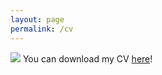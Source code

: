 ```yaml
---
layout: page
permalink: /cv
---
```

<img src="{{ site.github.url }}/assets/img/jdhx.jpg">
You can download my CV <a href="CV.pdf">here</a>!

